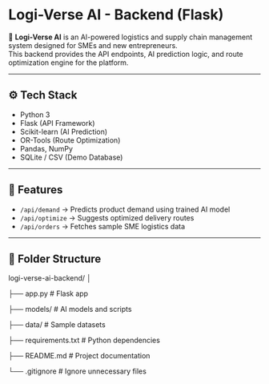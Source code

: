 # Logi-Verse AI - Backend (Flask)

🚚 **Logi-Verse AI** is an AI-powered logistics and supply chain management system designed for SMEs and new entrepreneurs.  
This backend provides the API endpoints, AI prediction logic, and route optimization engine for the platform.

---

## ⚙️ Tech Stack
- Python 3
- Flask (API Framework)
- Scikit-learn (AI Prediction)
- OR-Tools (Route Optimization)
- Pandas, NumPy
- SQLite / CSV (Demo Database)

---

## 🧠 Features
- `/api/demand` → Predicts product demand using trained AI model  
- `/api/optimize` → Suggests optimized delivery routes  
- `/api/orders` → Fetches sample SME logistics data  

---

## 🧩 Folder Structure
logi-verse-ai-backend/
│

├── app.py # Flask app

├── models/ # AI models and scripts

├── data/ # Sample datasets

├── requirements.txt # Python dependencies

├── README.md # Project documentation

└── .gitignore # Ignore unnecessary files
